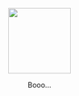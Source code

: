 

<div align="center">
  <br>
  <a href="https://github.com/NikolayKYS/"><img src="https://i.pinimg.com/originals/8d/d1/76/8dd176c04a07c37b80a640dbc73382ff.gif" width="124" height="130"></a>
  <p>Booo...</p>
  <br>
  <br>
</a>
